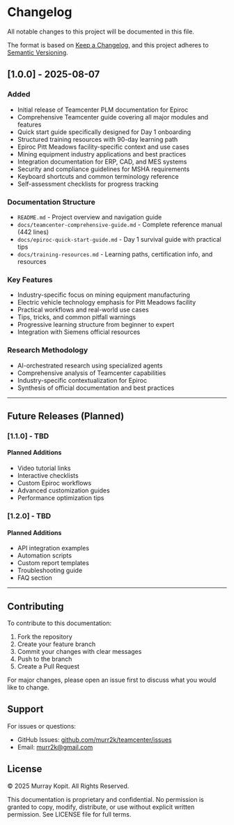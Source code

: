 # Changelog

All notable changes to this project will be documented in this file.

The format is based on [Keep a Changelog](https://keepachangelog.com/en/1.0.0/),
and this project adheres to [Semantic Versioning](https://semver.org/spec/v2.0.0.html).

## [1.0.0] - 2025-08-07

### Added
- Initial release of Teamcenter PLM documentation for Epiroc
- Comprehensive Teamcenter guide covering all major modules and features
- Quick start guide specifically designed for Day 1 onboarding
- Structured training resources with 90-day learning path
- Epiroc Pitt Meadows facility-specific context and use cases
- Mining equipment industry applications and best practices
- Integration documentation for ERP, CAD, and MES systems
- Security and compliance guidelines for MSHA requirements
- Keyboard shortcuts and common terminology reference
- Self-assessment checklists for progress tracking

### Documentation Structure
- `README.md` - Project overview and navigation guide
- `docs/teamcenter-comprehensive-guide.md` - Complete reference manual (442 lines)
- `docs/epiroc-quick-start-guide.md` - Day 1 survival guide with practical tips
- `docs/training-resources.md` - Learning paths, certification info, and resources

### Key Features
- Industry-specific focus on mining equipment manufacturing
- Electric vehicle technology emphasis for Pitt Meadows facility
- Practical workflows and real-world use cases
- Tips, tricks, and common pitfall warnings
- Progressive learning structure from beginner to expert
- Integration with Siemens official resources

### Research Methodology
- AI-orchestrated research using specialized agents
- Comprehensive analysis of Teamcenter capabilities
- Industry-specific contextualization for Epiroc
- Synthesis of official documentation and best practices

---

## Future Releases (Planned)

### [1.1.0] - TBD
#### Planned Additions
- Video tutorial links
- Interactive checklists
- Custom Epiroc workflows
- Advanced customization guides
- Performance optimization tips

### [1.2.0] - TBD
#### Planned Additions
- API integration examples
- Automation scripts
- Custom report templates
- Troubleshooting guide
- FAQ section

---

## Contributing

To contribute to this documentation:
1. Fork the repository
2. Create your feature branch
3. Commit your changes with clear messages
4. Push to the branch
5. Create a Pull Request

For major changes, please open an issue first to discuss what you would like to change.

## Support

For issues or questions:
- GitHub Issues: [github.com/murr2k/teamcenter/issues](https://github.com/murr2k/teamcenter/issues)
- Email: murr2k@gmail.com

## License

© 2025 Murray Kopit. All Rights Reserved. 

This documentation is proprietary and confidential. No permission is granted to copy, modify, distribute, or use without explicit written permission. See LICENSE file for full terms.